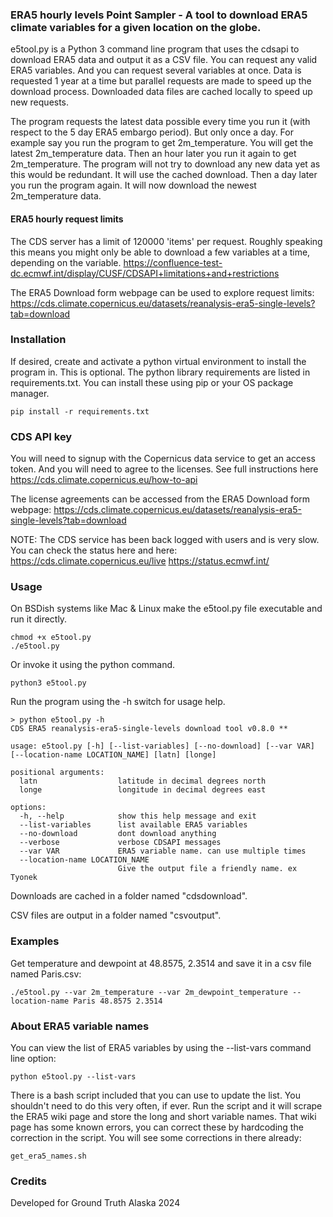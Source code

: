### ERA5 hourly levels Point Sampler - A tool to download ERA5 climate variables for a given location on the globe.
e5tool.py is a Python 3 command line program that uses the cdsapi to download ERA5 data and output it as a CSV file. You can request any valid ERA5 variables. And you can request several variables at once. Data is requested 1 year at a time but parallel requests are made to speed up the download process. Downloaded data files are cached locally to speed up new requests. 

The program requests the latest data possible every time you run it (with respect to the 5 day ERA5 embargo period). But only once a day. For example say you run the program to get 2m_temperature. You will get the latest 2m_temperature data. Then an hour later you run it again to get 2m_temperature. The program will not try to download any new data yet as this would be redundant. It will use the cached download. Then a day later you run the program again. It will now download the newest 2m_temperature data.

#### ERA5 hourly request limits
The CDS server has a limit of 120000 'items' per request. Roughly speaking this means you might only be able to download a few variables at a time, depending on the variable.
https://confluence-test-dc.ecmwf.int/display/CUSF/CDSAPI+limitations+and+restrictions

The ERA5 Download form webpage can be used to explore request limits:
https://cds.climate.copernicus.eu/datasets/reanalysis-era5-single-levels?tab=download

### Installation
If desired, create and activate a python virtual environment to install the program in. This is optional.
The python library requirements are listed in requirements.txt. You can install these using pip or your OS package manager.

`pip install -r requirements.txt`

### CDS API key
You will need to signup with the Copernicus data service to get an access token. And you will need to agree to the licenses. See full instructions here https://cds.climate.copernicus.eu/how-to-api

The license agreements can be accessed from the ERA5 Download form webpage:
https://cds.climate.copernicus.eu/datasets/reanalysis-era5-single-levels?tab=download

NOTE: The CDS service has been back logged with users and is very slow. You can check the status here and here:
https://cds.climate.copernicus.eu/live
https://status.ecmwf.int/

### Usage
On BSDish systems like Mac & Linux make the e5tool.py file executable and run it directly.

```
chmod +x e5tool.py
./e5tool.py
```

Or invoke it using the python command.

`python3 e5tool.py`

Run the program using the -h switch for usage help.

```
> python e5tool.py -h
CDS ERA5 reanalysis-era5-single-levels download tool v0.8.0 **

usage: e5tool.py [-h] [--list-variables] [--no-download] [--var VAR] [--location-name LOCATION_NAME] [latn] [longe]

positional arguments:
  latn                  latitude in decimal degrees north
  longe                 longitude in decimal degrees east

options:
  -h, --help            show this help message and exit
  --list-variables      list available ERA5 variables
  --no-download         dont download anything
  --verbose             verbose CDSAPI messages
  --var VAR             ERA5 variable name. can use multiple times
  --location-name LOCATION_NAME
                        Give the output file a friendly name. ex Tyonek

```

Downloads are cached in a folder named "cdsdownload".

CSV files are output in a folder named "csvoutput".

### Examples
Get temperature and dewpoint at 48.8575, 2.3514 and save it in a csv file named Paris.csv:

`./e5tool.py --var 2m_temperature --var 2m_dewpoint_temperature --location-name Paris 48.8575 2.3514`

### About ERA5 variable names
You can view the list of ERA5 variables by using the --list-vars command line option:

`python e5tool.py --list-vars`

There is a bash script included that you can use to update the list. You shouldn't need to do this very often, if ever. Run the script and it will scrape the ERA5 wiki page and store the long and short variable names. That wiki page has some known errors, you can correct these by hardcoding the correction in the script. You will see some corrections in there already:

`get_era5_names.sh`
 
### Credits
Developed for Ground Truth Alaska 2024
